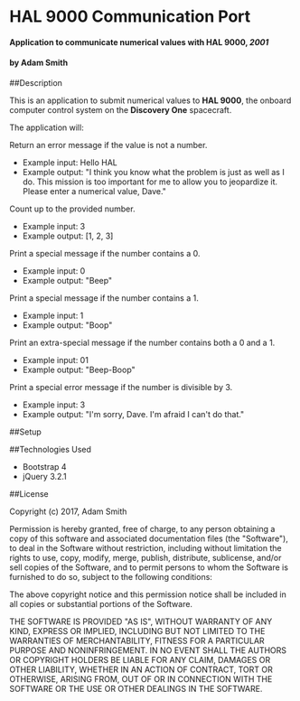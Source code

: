 # HAL 9000 Communication Port

#### Application to communicate numerical values with HAL 9000, _2001_

#### by **Adam Smith**

##Description

This is an application to submit numerical values to **HAL 9000**, the onboard computer control system on the **Discovery One** spacecraft.

The application will:

Return an error message if the value is not a number.
 * Example input: Hello HAL
 * Example output: "I think you know what the problem is just as well as I do. This mission is too important for me to allow you to jeopardize it. Please enter a numerical value, Dave."

Count up to the provided number.
* Example input: 3
* Example output: [1, 2, 3]

Print a special message if the number contains a 0.
* Example input: 0
* Example output: "Beep"

Print a special message if the number contains a 1.
* Example input: 1
* Example output: "Boop"

Print an extra-special message if the number contains both a 0 and a 1.
* Example input: 01
* Example output: "Beep-Boop"

Print a special error message if the number is divisible by 3.
* Example input: 3
* Example output: "I'm sorry, Dave. I'm afraid I can't do that."

##Setup

##Technologies Used

* Bootstrap 4
* jQuery 3.2.1

##License

Copyright (c) 2017, Adam Smith

Permission is hereby granted, free of charge, to any person obtaining a copy of this software and associated documentation files (the "Software"), to deal in the Software without restriction, including without limitation the rights to use, copy, modify, merge, publish, distribute, sublicense, and/or sell copies of the Software, and to permit persons to whom the Software is furnished to do so, subject to the following conditions:

The above copyright notice and this permission notice shall be included in all copies or substantial portions of the Software.

THE SOFTWARE IS PROVIDED "AS IS", WITHOUT WARRANTY OF ANY KIND, EXPRESS OR IMPLIED, INCLUDING BUT NOT LIMITED TO THE WARRANTIES OF MERCHANTABILITY, FITNESS FOR A PARTICULAR PURPOSE AND NONINFRINGEMENT. IN NO EVENT SHALL THE AUTHORS OR COPYRIGHT HOLDERS BE LIABLE FOR ANY CLAIM, DAMAGES OR OTHER LIABILITY, WHETHER IN AN ACTION OF CONTRACT, TORT OR OTHERWISE, ARISING FROM, OUT OF OR IN CONNECTION WITH THE SOFTWARE OR THE USE OR OTHER DEALINGS IN THE SOFTWARE.
